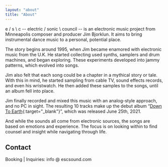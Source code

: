 ```yaml
---
layout: "about"
title: "About"
---
```


e / s \ c -- electric / sonic \ council -- is an electronic music project from
Minneapolis composer and producer Jim Bjorklun. It aims to bring instrumental
dance music to a personal, potential place.

The story begins around 1995, when Jim became enamored with electronic music
from the U.K. He started collecting used synths, samplers and drum machines, and
began exploring. These experiments developed into jammy patterns, which evolved
into songs.

Jim also felt that each song could be a chapter in a mythical story or tale.
With this in mind, he started sampling from cable TV, sound effects records, and
even his wristwatch. He then added these samples to the songs, until an album
fell into place.

Jim finally recorded and mixed this music with an analog-style approach, and no
PC in sight. The resulting 10 tracks make up the debut album “[Down To Earth](https://escs0und.bandcamp.com/album/down-to-earth){:target="_blank"}”, which was released June 25th, 2021.

And while the sounds all come from electronic sources, the songs are based on
emotions and experience. The focus is on looking within to find counsel and
insight while navigating through life.

## Contact
Booking | Inquiries: info @ escsound.com

